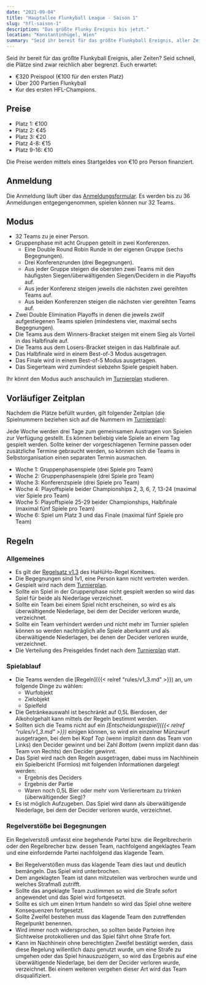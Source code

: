 ```yaml
---
date: "2021-09-04"
title: "Hauptallee Flunkyball League - Saison 1"
slug: "hfl-saison-1"
description: "Das größte Flunky Ereignis bis jetzt."
location: "Konstantinhügel, Wien"
summary: "Seid ihr bereit für das größte Flunkyball Ereignis, aller Zeiten? Seid schnell, die Plätze sind zwar reichlich aber begrenzt. Euch erwartet: über €300 Preispool, 200 Partien Flunkyball und die Kur des ersten HFL-Champions."
---
```

Seid ihr bereit für das größte Flunkyball Ereignis, aller Zeiten? Seid schnell,
die Plätze sind zwar reichlich aber begrenzt. Euch erwartet:

- €320 Preispool (€100 für den ersten Platz)
- Über 200 Partien Flunkyball
- Kur des ersten HFL-Champions.

## Preise

- Platz 1: €100
- Platz 2: €45
- Platz 3: €20
- Platz 4-8: €15
- Platz 9-16: €10

Die Preise werden mittels eines Startgeldes von €10 pro Person finanziert.

## Anmeldung

Die Anmeldung läuft über das
[Anmeldungsformular](https://forms.gle/oj8NpJf6B2DtEsjZ8). Es werden bis zu 36
Anmeldungen entgegengenommen, spielen können nur 32 Teams.

## Modus

- 32 Teams zu je einer Person.
- Gruppenphase mit acht Gruppen geteilt in zwei Konferenzen.
  - Eine Double Round Robin Runde in der eigenen Gruppe (sechs Begegnungen).
  - Drei Konferenzrunden (drei Begegnungen).
  - Aus jeder Gruppe steigen die obersten zwei Teams mit den häufigsten
    Siegen/überwältigenden Siegen/Decidern in die Playoffs auf.
  - Aus jeder Konferenz steigen jeweils die nächsten zwei gereihten Teams auf.
  - Aus beiden Konferenzen steigen die nächsten vier gereihten Teams auf.
- Zwei Double Elimination Playoffs in denen die jeweils zwölf aufgestiegenen
  Teams spielen (mindestens vier, maximal sechs Begegnungen).
- Die Teams aus dem Winners-Bracket steigen mit einem Sieg als Vorteil in das
  Halbfinale auf.
- Die Teams aus dem Losers-Bracket steigen in das Halbfinale auf.
- Das Halbfinale wird in einem Best-of-3 Modus ausgetragen.
- Das Finale wird in einem Best-of-5 Modus ausgetragen.
- Das Siegerteam wird zumindest siebzehn Spiele gespielt haben.

Ihr könnt den Modus auch anschaulich im
[Turnierplan](https://docs.google.com/spreadsheets/d/1m3xTGM5kFjYiyqQcSN8xgM1dlCR-FFavkQp8OuNA62A/edit?usp=sharing)
studieren.

## Vorläufiger Zeitplan


Nachdem die Plätze befüllt wurden, gilt folgender Zeitplan (die Spielnummern
beziehen sich auf die Nummern im
[Turnierplan](https://docs.google.com/spreadsheets/d/1m3xTGM5kFjYiyqQcSN8xgM1dlCR-FFavkQp8OuNA62A/edit?usp=sharing)):

Jede Woche werden drei Tage zum gemeinsamen Austragen von Spielen zur Verfügung
gestellt. Es können beliebig viele Spiele an einem Tag gespielt werden. Sollte
keiner der vorgeschlagenen Termine passen oder zusätzliche Termine gebraucht
werden, so können sich die Teams in Selbstorganisation einen separaten Termin
ausmachen.

- Woche 1: Gruppenphasenspiele (drei Spiele pro Team)
- Woche 2: Gruppenphasenspiele (drei Spiele pro Team)
- Woche 3: Konferenzspiele (drei Spiele pro Team)
- Woche 4: Playoffspiele beider Championships 2, 3, 6, 7, 13-24 (maximal vier
  Spiele pro Team)
- Woche 5: Playoffspiele 25-29 beider Championships, Halbfinale (maximal fünf
  Spiele pro Team)
- Woche 6: Spiel um Platz 3 und das Finale (maximal fünf Spiele pro Team)


## Regeln

### Allgemeines

- Es gilt der [Regelsatz v1.3](https://github.com/Hauptallee-Huegel-Homies/Flunkyball-Rules/releases/download/1.3-Final%2B2/de.pdf)
  des HaHüHo-Regel Komitees.
- Die Begegnungen sind 1v1, eine Person kann nicht vertreten werden.
- Gespielt wird nach dem
  [Turnierplan](https://docs.google.com/spreadsheets/d/1m3xTGM5kFjYiyqQcSN8xgM1dlCR-FFavkQp8OuNA62A/edit?usp=sharing).
- Sollte ein Spiel in der Gruppenphase nicht gespielt werden so wird das Spiel
  für beide als Niederlage verzeichnet.
- Sollte ein Team bei einem Spiel nicht erscheinen, so wird es als
  überwältigende Niederlage, bei dem der Decider verloren wurde, verzeichnet.
- Sollte ein Team verhindert werden und nicht mehr im Turnier spielen können so
  werden nachträglich alle Spiele aberkannt und als überwältigende Niederlagen,
  bei denen der Decider verloren wurde, verzeichnet.
- Die Verteilung des Preisgeldes findet nach dem
  [Turnierplan](https://docs.google.com/spreadsheets/d/1m3xTGM5kFjYiyqQcSN8xgM1dlCR-FFavkQp8OuNA62A/edit?usp=sharing)
  statt.

### Spielablauf

- Die Teams wenden die [Regeln]({{< relref "rules/v1_3.md" >}}) an, um folgende
Dinge zu wählen:
  - Wurfobjekt
  - Zielobjekt
  - Spielfeld
- Die Getränkeauswahl ist beschränkt auf 0,5L Bierdosen, der Alkoholgehalt kann
  mittels der Regeln bestimmt werden.
- Sollten sich die Teams nicht auf ein _[Entscheidungsspiel]({{< relref
  "rules/v1_3.md" >}})_ einigen können, so wird ein einzelner Münzwurf
  ausgetragen, bei dem bei Kopf *Top* (wenn implizit dann das Team von Links)
  den Decider gewinnt und bei Zahl *Bottom* (wenn implizit dann das Team von
  Rechts) den Decider gewinnt.
- Das Spiel wird nach den Regeln ausgetragen, dabei muss im Nachhinein ein
  Spielbericht (Formlos) mit folgenden Informationen dargelegt werden:
  - Ergebnis des Deciders
  - Ergebnis der Partie
  - Waren noch 0,5L Bier oder mehr vom Verliererteam zu trinken (überwältigender
    Sieg)?
- Es ist möglich Aufzugeben. Das Spiel wird dann als überwältigende Niederlage,
    bei dem der Decider verloren wurde, verzeichnet.

### Regelverstöße bei Begegnungen

Ein Regelverstoß umfasst eine begehende Partei bzw. die Regelbrecherin oder den
Regelbrecher bzw. dessen Team, nachfolgend angeklagtes Team und eine
einfordernde Partei nachfolgend das klagende Team.

- Bei Regelverstößen muss das klagende Team dies laut und deutlich
  bemängeln. Das Spiel wird unterbrochen.
- Dem angeklagten Team ist dann mitzuteilen was verbrochen wurde und welches
  Strafmaß zutrifft.
- Sollte das angeklagte Team zustimmen so wird die Strafe sofort angewendet und
  das Spiel wird fortgesetzt.
- Sollte es sich um einen Irrtum handeln so wird das Spiel ohne weitere
  Konsequenzen fortgesetzt.
- Sollte Zweifel bestehen muss das klagende Team den zutreffenden Regelpunkt
  benennen.
- Wird immer noch widersprochen, so sollten beide Parteien ihre Sichtweise
  protokollieren und das Spiel fährt ohne Strafe fort.
- Kann im Nachhinein ohne berechtigten Zweifel bestätigt werden, dass diese
  Regelung willentlich dazu genutzt wurde, um eine Strafe zu umgehen oder das
  Spiel hinauszuzögern, so wird das Ergebnis auf eine überwältigende Niederlage,
  bei dem der Decider verloren wurde, verzeichnet. Bei einem weiteren vergehen
  dieser Art wird das Team disqualifiziert.
